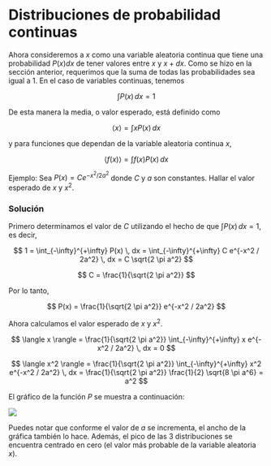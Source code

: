 
  

# Distribuciones de probabilidad continuas

  

Ahora consideremos a $x$ como una variable aleatoria continua que tiene una probabilidad $P(x)dx$ de tener valores entre $x$ y $x + dx$. Como se hizo en la sección anterior, requerimos que la suma de todas las probabilidades sea igual a 1. En el caso de variables continuas, tenemos

  

$$
\int P(x) \, dx = 1
$$

  

De esta manera la media, o valor esperado, está definido como

  

$$
\langle x \rangle = \int x P(x) \, dx
$$

  

y para funciones que dependan de la variable aleatoria continua $x$,

  

$$
\langle f(x) \rangle = \int f(x) P(x) \, dx
$$

  

Ejemplo: Sea $P(x) = C e^{-x^2 / 2a^2}$ donde $C$ y $a$ son constantes. Hallar el valor esperado de $x$ y $x^2$.

  

### Solución

  

Primero determinamos el valor de $C$ utilizando el hecho de que $\int P(x) \, dx = 1$, es decir,

  

$$
1 = \int_{-\infty}^{+\infty} P(x) \, dx = \int_{-\infty}^{+\infty} C e^{-x^2 / 2a^2} \, dx = C \sqrt{2  \pi a^2}
$$

  

$$
C = \frac{1}{\sqrt{2  \pi a^2}}
$$

  

Por lo tanto,

  

$$
P(x) = \frac{1}{\sqrt{2  \pi a^2}} e^{-x^2 / 2a^2}
$$

  

Ahora calculamos el valor esperado de $x$ y $x^2$.

  

$$
\langle x \rangle = \frac{1}{\sqrt{2  \pi a^2}} \int_{-\infty}^{+\infty} x e^{-x^2 / 2a^2} \, dx = 0
$$

  

$$
\langle x^2  \rangle = \frac{1}{\sqrt{2  \pi a^2}} \int_{-\infty}^{+\infty} x^2 e^{-x^2 / 2a^2} \, dx = \frac{1}{\sqrt{2  \pi a^2}} \frac{1}{2} \sqrt{8  \pi a^6} = a^2
$$

  

El gráfico de la función $P$ se muestra a continuación:

  

![](https://i.imgur.com/RdPXeZr.png)

  

Puedes notar que conforme el valor de $a$ se incrementa, el ancho de la gráfica también lo hace. Además, el pico de las 3 distribuciones se encuentra centrado en cero (el valor más probable de la variable aleatoria $x$).